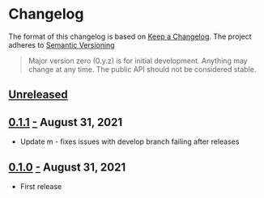 # Changelog

The format of this changelog is based on [Keep a Changelog](http://keepachangelog.com/en/1.0.0/).
The project adheres to [Semantic Versioning](http://semver.org/spec/v2.0.0.html)

> Major version zero (0.y.z) is for initial development. Anything may change at any time.
> The public API should not be considered stable.

## [Unreleased]

## [0.1.1] <a name="0.1.1" href="#0.1.1">-</a> August 31, 2021
- Update m - fixes issues with develop branch failing after releases


## [0.1.0] <a name="0.1.0" href="#0.1.0">-</a> August 31, 2021
- First release

[unreleased]: https://github.com/jmlopez-rod/git-flow/compare/0.1.1...HEAD
[0.1.1]: https://github.com/jmlopez-rod/git-flow/compare/0.1.0...0.1.1
[0.1.0]: https://github.com/jmlopez-rod/git-flow/compare/5679b0af2474dd991a3c348d6f6a59acd1a0e647...0.1.0
